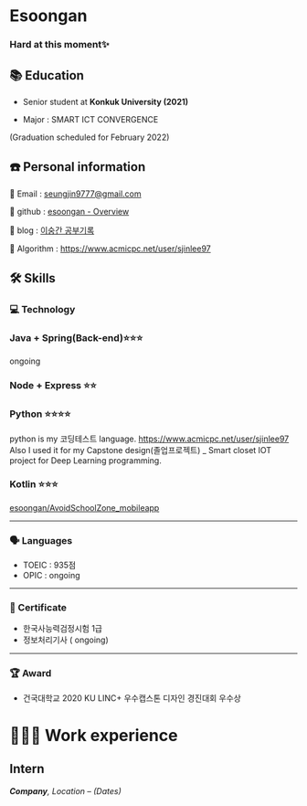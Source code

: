 # Esoongan

### Hard at this moment✨ 

## 📚 Education

* Senior student at **Konkuk University (2021)**

* Major : SMART ICT CONVERGENCE

 (Graduation scheduled for February 2022)

## ☎️ Personal information

📧 Email : seungjin9777@gmail.com

🔗  github : [esoongan - Overview](https://github.com/esoongan)

🔗  blog : [이숭간 공부기록](https://esoongan.tistory.com/)

🔗  Algorithm : https://www.acmicpc.net/user/sjinlee97


## 🛠 Skills

### 💻 Technology

### Java + Spring(Back-end)⭐️⭐️⭐️

ongoing


### Node + Express ⭐️⭐️

[](https://github.com/esoongan/2020-cloud-webservice-201713069)



### Python ⭐️⭐️⭐️⭐️

python is my 코딩테스트 language. https://www.acmicpc.net/user/sjinlee97
Also I used it for my Capstone design(졸업프로젝트) _ Smart closet IOT project for Deep Learning programming.

### Kotlin ⭐️⭐️⭐️

[esoongan/AvoidSchoolZone_mobileapp](https://github.com/esoongan/AvoidSchoolZone_mobileapp)

---

### 🗣 Languages

- TOEIC : 935점
- OPIC : ongoing

---

### 📃 Certificate

- 한국사능력검정시험 1급
- 정보처리기사 ( ongoing)

---

### 🏆 Award

- 건국대학교 2020 KU LINC+ 우수캡스톤 디자인 경진대회 우수상

# **👩🏻‍💻** Work experience

## Intern

***Company**, Location – (Dates)*


<!--
**esoongan/esoongan** is a ✨ _special_ ✨ repository because its `README.md` (this file) appears on your GitHub profile.

Here are some ideas to get you started:

- 🔭 I’m currently working on ...
- 🌱 I’m currently learning ...
- 👯 I’m looking to collaborate on ...
- 🤔 I’m looking for help with ...
:pencil2:
- 💬 Ask me about ...
- 📫 How to reach me: ...
- 😄 Pronouns: ...
- ⚡ Fun fact: ...
-->

